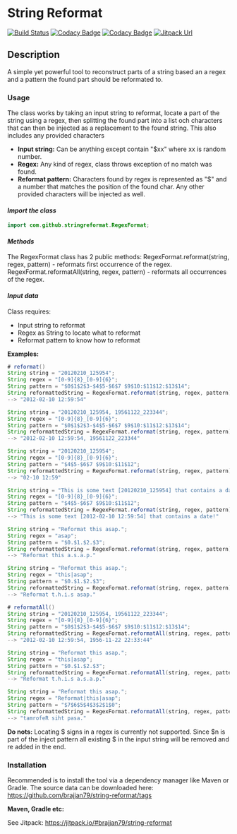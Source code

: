 # String Reformat

[![Build Status](https://travis-ci.com/brajjan79/string-reformat.svg?branch=master)](https://travis-ci.com/brajjan79/string-reformat) [![Codacy Badge](https://api.codacy.com/project/badge/Grade/14f5a03d0fcb4023b47a51f6e1b53e91)](https://app.codacy.com/manual/brajjan79/string-reformat?utm_source=github.com&utm_medium=referral&utm_content=brajjan79/string-reformat&utm_campaign=Badge_Grade_Settings) [![Codacy Badge](https://app.codacy.com/project/badge/Coverage/b66a41f008784c7fb10cdbbc79e50868)](https://www.codacy.com/manual/brajjan79/string-reformat?utm_source=github.com&utm_medium=referral&utm_content=brajjan79/string-reformat&utm_campaign=Badge_Coverage) [![Jitpack Url](https://jitpack.io/v/brajjan79/string-reformat.svg)](https://jitpack.io/#brajjan79/string-reformat)

## Description

A simple yet powerful tool to reconstruct parts of a string based an a regex
and a pattern the found part should be reformated to.

### Usage

The class works by taking an input string to reformat, locate a part of the
string using a regex, then splitting the found part into a list och characters
that can then be injected as a replacement to the found string. This also
includes any provided characters

- **Input string:** Can be anything except contain "$xx" where xx is random
number.
- **Regex:** Any kind of regex, class throws exception of no match was found.
- **Reformat pattern:** Characters found by regex is represented as "$" and a
number that matches the position of the found char. Any other provided
characters will be injected as well.

#### *Import the class*

``` Java
import com.github.stringreformat.RegexFormat;
```

#### *Methods*

The RegexFormat class has 2 public methods:
RegexFormat.reformat(string, regex, pattern) - reformats first occurrence of the regex.
RegexFormat.reformatAll(string, regex, pattern) - reformats all occurrences of the regex.

#### *Input data*

Class requires:

- Input string to reformat
- Regex as String to locate what to reformat
- Reformat pattern to know how to reformat

**Examples:**

``` Java
# reformat()
String string = "20120210_125954";
String regex = "[0-9]{8}_[0-9]{6}";
String pattern = "$0$1$2$3-$4$5-$6$7 $9$10:$11$12:$13$14";
String reformattedString = RegexFormat.reformat(string, regex, pattern);
--> "2012-02-10 12:59:54"

String string = "20120210_125954, 19561122_223344";
String regex = "[0-9]{8}_[0-9]{6}";
String pattern = "$0$1$2$3-$4$5-$6$7 $9$10:$11$12:$13$14";
String reformattedString = RegexFormat.reformat(string, regex, pattern);
--> "2012-02-10 12:59:54, 19561122_223344"

String string = "20120210_125954";
String regex = "[0-9]{8}_[0-9]{6}";
String pattern = "$4$5-$6$7 $9$10:$11$12";
String reformattedString = RegexFormat.reformat(string, regex, pattern);
--> "02-10 12:59"

String string = "This is some text [20120210_125954] that contains a date!";
String regex = "[0-9]{8}_[0-9]{6}";
String pattern = "$4$5-$6$7 $9$10:$11$12";
String reformattedString = RegexFormat.reformat(string, regex, pattern);
--> "This is some text [2012-02-10 12:59:54] that contains a date!"

String string = "Reformat this asap.";
String regex = "asap";
String pattern = "$0.$1.$2.$3";
String reformattedString = RegexFormat.reformat(string, regex, pattern);
--> "Reformat this a.s.a.p."

String string = "Reformat this asap.";
String regex = "this|asap";
String pattern = "$0.$1.$2.$3";
String reformattedString = RegexFormat.reformat(string, regex, pattern);
--> "Reformat t.h.i.s asap."

# reformatAll()
String string = "20120210_125954, 19561122_223344";
String regex = "[0-9]{8}_[0-9]{6}";
String pattern = "$0$1$2$3-$4$5-$6$7 $9$10:$11$12:$13$14";
String reformattedString = RegexFormat.reformatAll(string, regex, pattern);
--> "2012-02-10 12:59:54, 1956-11-22 22:33:44"

String string = "Reformat this asap.";
String regex = "this|asap";
String pattern = "$0.$1.$2.$3";
String reformattedString = RegexFormat.reformatAll(string, regex, pattern);
--> "Reformat t.h.i.s a.s.a.p."

String string = "Reformat this asap.";
String regex = "Reformat|this|asap";
String pattern = "$7$6$5$4$3$2$1$0";
String reformattedString = RegexFormat.reformatAll(string, regex, pattern);
--> "tamrofeR siht pasa."
```

**Do nots:**
Locating $ signs in a regex is currently not supported. Since $n is part
of the inject pattern all existing $ in the input string will be removed
and re added in the end.

### Installation

Recommended is to install the tool via a dependency manager like Maven or
Gradle.
The source data can be downloaded here:
<https://github.com/brajjan79/string-reformat/tags>

**Maven, Gradle etc:**

See Jitpack: <https://jitpack.io/#brajjan79/string-reformat>
